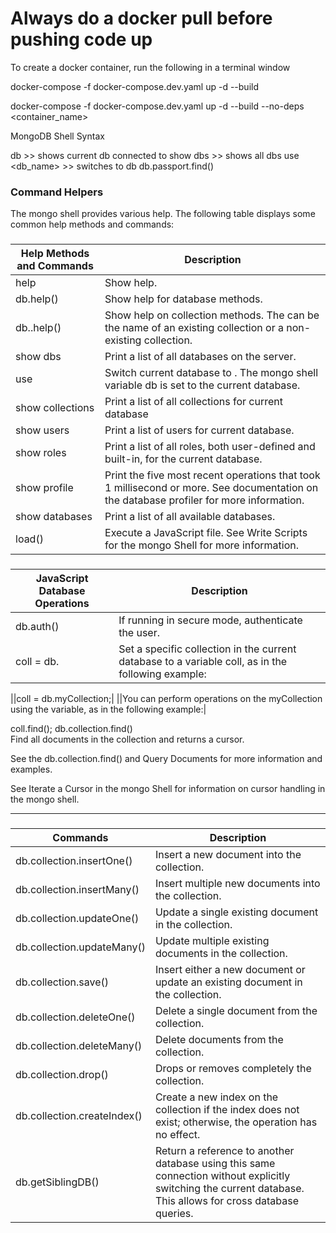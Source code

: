 <h1>Always do a docker pull before pushing code up</h1>

To create a docker container, run the following in a terminal window

docker-compose -f docker-compose.dev.yaml up -d --build


docker-compose -f docker-compose.dev.yaml up -d --build --no-deps <container_name>


MongoDB Shell Syntax

db >> shows current db connected to
show dbs >> shows all dbs
use <db_name> >> switches to db
db.passport.find()

<h3>Command Helpers</h3>
The mongo shell provides various help. The following table displays some common help methods and commands:

###
| Help Methods and Commands	|Description|
--------------------|--------------------
|help	|Show help.|
|db.help()	|Show help for database methods.|
|db.<collection>.help()	|Show help on collection methods. The <collection> can be the name of an existing collection or a non-existing collection.|
|show dbs	|Print a list of all databases on the server.|
|use <db>	|Switch current database to <db>. The mongo shell variable db is set to the current database.|
|show collections	|Print a list of all collections for current database|
|show users	|Print a list of users for current database.|
|show roles	|Print a list of all roles, both user-defined and built-in, for the current database.|
|show profile	|Print the five most recent operations that took 1 millisecond or more. See documentation on the database profiler for more information.|
|show databases	|Print a list of all available databases.|
|load()	|Execute a JavaScript file. See Write Scripts for the mongo Shell for more information.|

###
|JavaScript Database Operations	|Description|
----------------------|----------------------
|db.auth()	|If running in secure mode, authenticate the user.|
|coll = db.<collection> |Set a specific collection in the current database to a variable coll, as in the following example:|

||coll = db.myCollection;|
||You can perform operations on the myCollection using the variable, as in the following example:|

coll.find();
db.collection.find()	
Find all documents in the collection and returns a cursor.

See the db.collection.find() and Query Documents for more information and examples.

See Iterate a Cursor in the mongo Shell for information on cursor handling in the mongo shell.

------------------------------
###
| Commands | Description |                     
------------- | -------------
|db.collection.insertOne() |	Insert a new document into the collection.|
|db.collection.insertMany()	|Insert multiple new documents into the collection.|
|db.collection.updateOne()	|Update a single existing document in the collection.|
|db.collection.updateMany()	|Update multiple existing documents in the collection.|
|db.collection.save()	|Insert either a new document or update an existing document in the collection.|
|db.collection.deleteOne()	|Delete a single document from the collection.|
|db.collection.deleteMany()	|Delete documents from the collection.|
|db.collection.drop()	|Drops or removes completely the collection.|
|db.collection.createIndex()	|Create a new index on the collection if the index does not exist; otherwise, the operation has no effect.|
|db.getSiblingDB()	|Return a reference to another database using this same connection without explicitly switching the current database. This allows for cross database queries.|
